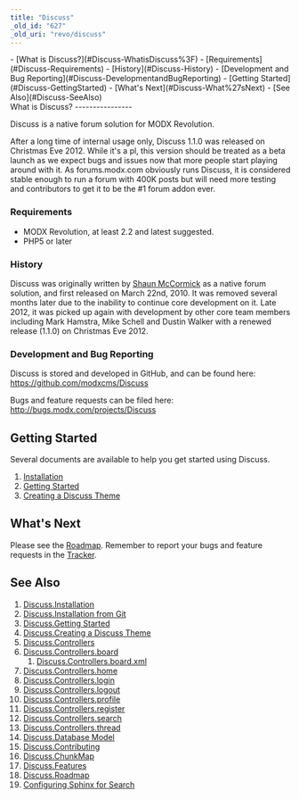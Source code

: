 ```yaml
---
title: "Discuss"
_old_id: "627"
_old_uri: "revo/discuss"
---
```


<div>- [What is Discuss?](#Discuss-WhatisDiscuss%3F)
  - [Requirements](#Discuss-Requirements)
  - [History](#Discuss-History)
  - [Development and Bug Reporting](#Discuss-DevelopmentandBugReporting)
- [Getting Started](#Discuss-GettingStarted)
- [What's Next](#Discuss-What%27sNext)
- [See Also](#Discuss-SeeAlso)

</div>What is Discuss?
----------------

Discuss is a native forum solution for MODX Revolution.

After a long time of internal usage only, Discuss 1.1.0 was released on Christmas Eve 2012. While it's a pl, this version should be treated as a beta launch as we expect bugs and issues now that more people start playing around with it. As forums.modx.com obviously runs Discuss, it is considered stable enough to run a forum with 400K posts but will need more testing and contributors to get it to be the #1 forum addon ever.

### Requirements

- MODX Revolution, at least 2.2 and latest suggested.
- PHP5 or later

### History

Discuss was originally written by [Shaun McCormick](/display/~splittingred) as a native forum solution, and first released on March 22nd, 2010. It was removed several months later due to the inability to continue core development on it. Late 2012, it was picked up again with development by other core team members including Mark Hamstra, Mike Schell and Dustin Walker with a renewed release (1.1.0) on Christmas Eve 2012.

### Development and Bug Reporting

Discuss is stored and developed in GitHub, and can be found here: <https://github.com/modxcms/Discuss>

Bugs and feature requests can be filed here: <http://bugs.modx.com/projects/Discuss>

Getting Started
---------------

Several documents are available to help you get started using Discuss.

1. [Installation](/extras/revo/discuss/discuss.installation "Discuss.Installation")
2. [Getting Started](/extras/revo/discuss/discuss.getting-started "Discuss.Getting Started")
3. [Creating a Discuss Theme](/extras/revo/discuss/discuss.creating-a-discuss-theme "Discuss.Creating a Discuss Theme")

What's Next
-----------

Please see the [Roadmap](/extras/revo/discuss/discuss.roadmap "Discuss.Roadmap"). Remember to report your bugs and feature requests in the [Tracker](http://tracker.modx.com/projects/discuss/issues).

See Also
--------

1. [Discuss.Installation](/extras/revo/discuss/discuss.installation)
  1. [Discuss.Installation from Git](/extras/revo/discuss/discuss.installation/discuss.installation-from-git)
2. [Discuss.Getting Started](/extras/revo/discuss/discuss.getting-started)
3. [Discuss.Creating a Discuss Theme](/extras/revo/discuss/discuss.creating-a-discuss-theme)
4. [Discuss.Controllers](/extras/revo/discuss/discuss.controllers)
  1. [Discuss.Controllers.board](/extras/revo/discuss/discuss.controllers/discuss.controllers.board)
      1. [Discuss.Controllers.board.xml](/extras/revo/discuss/discuss.controllers/discuss.controllers.board/discuss.controllers.board.xml)
  2. [Discuss.Controllers.home](/extras/revo/discuss/discuss.controllers/discuss.controllers.home)
  3. [Discuss.Controllers.login](/extras/revo/discuss/discuss.controllers/discuss.controllers.login)
  4. [Discuss.Controllers.logout](/extras/revo/discuss/discuss.controllers/discuss.controllers.logout)
  5. [Discuss.Controllers.profile](/extras/revo/discuss/discuss.controllers/discuss.controllers.profile)
  6. [Discuss.Controllers.register](/extras/revo/discuss/discuss.controllers/discuss.controllers.register)
  7. [Discuss.Controllers.search](/extras/revo/discuss/discuss.controllers/discuss.controllers.search)
  8. [Discuss.Controllers.thread](/extras/revo/discuss/discuss.controllers/discuss.controllers.thread)
5. [Discuss.Database Model](/extras/revo/discuss/discuss.database-model)
6. [Discuss.Contributing](/extras/revo/discuss/discuss.contributing)
7. [Discuss.ChunkMap](/extras/revo/discuss/discuss.chunkmap)
8. [Discuss.Features](/extras/revo/discuss/discuss.features)
9. [Discuss.Roadmap](/extras/revo/discuss/discuss.roadmap)
10. [Configuring Sphinx for Search](/extras/revo/discuss/configuring-sphinx-for-search)